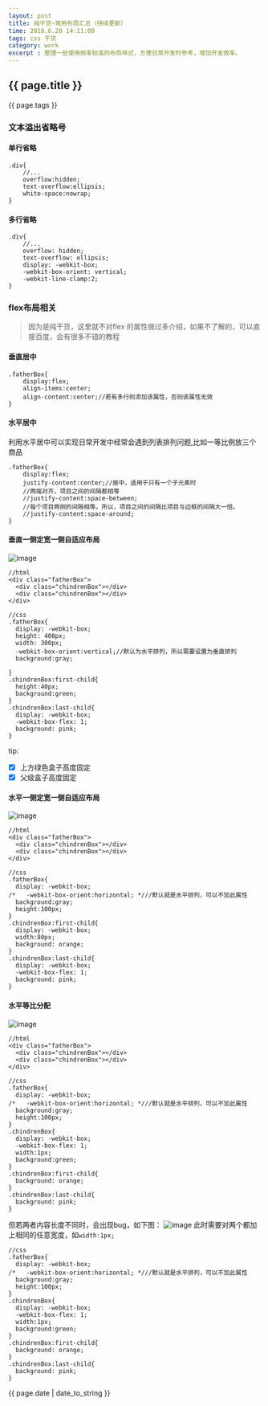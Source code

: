 ```yaml
---
layout: post
title: 纯干货~常用布局汇总（持续更新）
time: 2018.6.20 14:11:00
tags: css 干货
category: work
excerpt : 整理一些使用频率较高的布局样式，方便日常开发时参考，增加开发效率。
---
```


<h2>{{ page.title }}</h2>
<p>{{ page.tags }}</p>

### 文本溢出省略号
#### 单行省略

```
.div{
    //...
    overflow:hidden;
    text-overflow:ellipsis;
    white-space:nowrap;
}
```
#### 多行省略

```
.div{
    //...
    overflow: hidden;
    text-overflow: ellipsis;
    display: -webkit-box;
    -webkit-box-orient: vertical;
    -webkit-line-clamp:2;
}
```
### flex布局相关
> 因为是纯干货，这里就不对flex 的属性做过多介绍，如果不了解的，可以直接百度，会有很多不错的教程

#### 垂直居中

```
.fatherBox{
    display:flex;
    align-items:center;
    align-content:center;//若有多行则添加该属性，否则该属性无效
}
```
#### 水平居中
利用水平居中可以实现日常开发中经常会遇到列表排列问题,比如一等比例放三个商品

```
.fatherBox{
    display:flex;
    justify-content:center;//居中，适用于只有一个子元素时
    //两端对齐，项目之间的间隔都相等
    //justify-content:space-between;
    //每个项目两侧的间隔相等。所以，项目之间的间隔比项目与边框的间隔大一倍。
    //justify-content:space-around;
}
```
#### 垂直一侧定宽一侧自适应布局
![image](https://seven777777.github.io/myblog/images/post/flex-img.png)

```
//html
<div class="fatherBox">
  <div class="chindrenBox"></div>
  <div class="chindrenBox"></div>
</div>
```

```
//css
.fatherBox{
  display: -webkit-box;
  height: 400px;
  width: 300px;
  -webkit-box-orient:vertical;//默认为水平排列，所以需要设置为垂直排列
  background:gray;
  
}
.chindrenBox:first-child{
  height:40px;
  background:green;
}
.chindrenBox:last-child{
  display: -webkit-box;
  -webkit-box-flex: 1;
  background: pink;
}
```
tip:
- [x] 上方绿色盒子高度固定
- [x] 父级盒子高度固定

#### 水平一侧定宽一侧自适应布局
![image](https://seven777777.github.io/myblog/images/post/flex-img2.png)

```
//html
<div class="fatherBox">
  <div class="chindrenBox"></div>
  <div class="chindrenBox"></div>
</div>
```

```
//css
.fatherBox{
  display: -webkit-box;
/*   -webkit-box-orient:horizontal; *///默认就是水平排列，可以不加此属性
  background:gray;
  height:100px;
}
.chindrenBox:first-child{
  display: -webkit-box;
  width:80px;
  background: orange;
}
.chindrenBox:last-child{
  display: -webkit-box;
  -webkit-box-flex: 1;
  background: pink;
}
```
#### 水平等比分配
![image](https://seven777777.github.io/myblog/images/post/flex-img3.png)

```
//html
<div class="fatherBox">
  <div class="chindrenBox"></div>
  <div class="chindrenBox"></div>
</div>
```

```
//css
.fatherBox{
  display: -webkit-box;
/*   -webkit-box-orient:horizontal; *///默认就是水平排列，可以不加此属性
  background:gray;
  height:100px;
}
.chindrenBox{
  display: -webkit-box;
  -webkit-box-flex: 1;
  width:1px;
  background:green;
}
.chindrenBox:first-child{
  background: orange;
}
.chindrenBox:last-child{
  background: pink;
}
```
但若两者内容长度不同时，会出现bug，如下图：
![image](https://seven777777.github.io/myblog/images/post/flex-img4.png)
此时需要对两个都加上相同的任意宽度，如`width:1px;`
```
//css
.fatherBox{
  display: -webkit-box;
/*   -webkit-box-orient:horizontal; *///默认就是水平排列，可以不加此属性
  background:gray;
  height:100px;
}
.chindrenBox{
  display: -webkit-box;
  -webkit-box-flex: 1;
  width:1px;
  background:green;
}
.chindrenBox:first-child{
  background: orange;
}
.chindrenBox:last-child{
  background: pink;
}
```

<p>{{ page.date | date_to_string }}</p>
